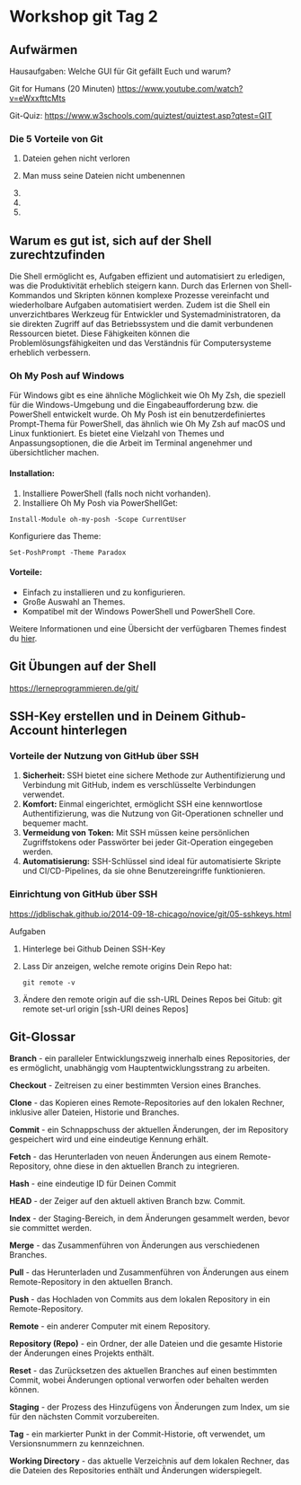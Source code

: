 # Workshop git Tag 2


## Aufwärmen

Hausaufgaben: Welche GUI für Git gefällt Euch und warum?

Git for Humans (20 Minuten) https://www.youtube.com/watch?v=eWxxfttcMts

Git-Quiz: https://www.w3schools.com/quiztest/quiztest.asp?qtest=GIT

### Die 5 Vorteile von Git

1. Dateien gehen nicht verloren

2. Man muss seine Dateien nicht umbenennen

3.

4.

5.

## Warum es gut ist, sich auf der Shell zurechtzufinden

Die Shell ermöglicht es, Aufgaben effizient und automatisiert zu erledigen, was die Produktivität erheblich steigern kann. Durch das Erlernen von Shell-Kommandos und Skripten können komplexe Prozesse vereinfacht und wiederholbare Aufgaben automatisiert werden. Zudem ist die Shell ein unverzichtbares Werkzeug für Entwickler und Systemadministratoren, da sie direkten Zugriff auf das Betriebssystem und die damit verbundenen Ressourcen bietet. Diese Fähigkeiten können die Problemlösungsfähigkeiten und das Verständnis für Computersysteme erheblich verbessern.

### Oh My Posh auf Windows

Für Windows gibt es eine ähnliche Möglichkeit wie Oh My Zsh, die speziell für die Windows-Umgebung und die Eingabeaufforderung bzw. die PowerShell entwickelt wurde. Oh My Posh ist ein benutzerdefiniertes Prompt-Thema für PowerShell, das ähnlich wie Oh My Zsh auf macOS und Linux funktioniert. Es bietet eine Vielzahl von Themes und Anpassungsoptionen, die die Arbeit im Terminal angenehmer und übersichtlicher machen.

#### Installation:

1.  Installiere PowerShell (falls noch nicht vorhanden).
2.  Installiere Oh My Posh via PowerShellGet:

```
Install-Module oh-my-posh -Scope CurrentUser
```

Konfiguriere das Theme:

```
Set-PoshPrompt -Theme Paradox
```

#### Vorteile:

-   Einfach zu installieren und zu konfigurieren.
-   Große Auswahl an Themes.
-   Kompatibel mit der Windows PowerShell und PowerShell Core.

Weitere Informationen und eine Übersicht der verfügbaren Themes findest du [hier](https://ohmyposh.dev/docs/themes).



## Git Übungen auf der Shell

https://lerneprogrammieren.de/git/



## SSH-Key erstellen und in Deinem Github-Account hinterlegen

### Vorteile der Nutzung von GitHub über SSH

1.  **Sicherheit:** SSH bietet eine sichere Methode zur Authentifizierung und Verbindung mit GitHub, indem es verschlüsselte Verbindungen verwendet.
2.  **Komfort:** Einmal eingerichtet, ermöglicht SSH eine kennwortlose Authentifizierung, was die Nutzung von Git-Operationen schneller und bequemer macht.
3.  **Vermeidung von Token:** Mit SSH müssen keine persönlichen Zugriffstokens oder Passwörter bei jeder Git-Operation eingegeben werden.
4.  **Automatisierung:** SSH-Schlüssel sind ideal für automatisierte Skripte und CI/CD-Pipelines, da sie ohne Benutzereingriffe funktionieren.

### Einrichtung von GitHub über SSH

https://jdblischak.github.io/2014-09-18-chicago/novice/git/05-sshkeys.html

Aufgaben

1.   Hinterlege bei Github Deinen SSH-Key

2.   Lass Dir anzeigen, welche remote origins Dein Repo hat: 

     `git remote -v`

3.   Ändere den remote origin auf die ssh-URL Deines Repos bei Gitub: git remote set-url origin [ssh-URl deines Repos]





## Git-Glossar

**Branch** - ein paralleler Entwicklungszweig innerhalb eines Repositories, der es ermöglicht, unabhängig vom Hauptentwicklungsstrang zu arbeiten.

**Checkout** - Zeitreisen zu einer bestimmten Version eines Branches.

**Clone** - das Kopieren eines Remote-Repositories auf den lokalen Rechner, inklusive aller Dateien, Historie und Branches.

**Commit** - ein Schnappschuss der aktuellen Änderungen, der im Repository gespeichert wird und eine eindeutige Kennung erhält.

**Fetch** - das Herunterladen von neuen Änderungen aus einem Remote-Repository, ohne diese in den aktuellen Branch zu integrieren.

**Hash** - eine eindeutige ID für Deinen Commit

**HEAD** - der Zeiger auf den aktuell aktiven Branch bzw. Commit.

**Index** - der Staging-Bereich, in dem Änderungen gesammelt werden, bevor sie committet werden.

**Merge** - das Zusammenführen von Änderungen aus verschiedenen Branches.

**Pull** - das Herunterladen und Zusammenführen von Änderungen aus einem Remote-Repository in den aktuellen Branch.

**Push** - das Hochladen von Commits aus dem lokalen Repository in ein Remote-Repository.

**Remote** - ein anderer Computer mit einem Repository.

**Repository (Repo)** - ein Ordner, der alle Dateien und die gesamte Historie der Änderungen eines Projekts enthält.

**Reset** - das Zurücksetzen des aktuellen Branches auf einen bestimmten Commit, wobei Änderungen optional verworfen oder behalten werden können.

**Staging** - der Prozess des Hinzufügens von Änderungen zum Index, um sie für den nächsten Commit vorzubereiten.

**Tag** - ein markierter Punkt in der Commit-Historie, oft verwendet, um Versionsnummern zu kennzeichnen.

**Working Directory** - das aktuelle Verzeichnis auf dem lokalen Rechner, das die Dateien des Repositories enthält und Änderungen widerspiegelt.
